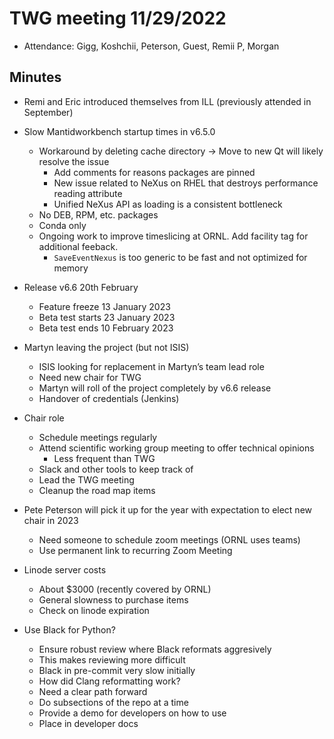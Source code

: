 # TWG meeting 11/29/2022

- Attendance: Gigg, Koshchii, Peterson, Guest, Remii P, Morgan

##  Minutes
- Remi and Eric introduced themselves from ILL (previously attended in September)

- Slow Mantidworkbench startup times in v6.5.0
	- Workaround by deleting cache directory -> Move to new Qt will likely resolve the issue
		- Add comments for reasons packages are pinned
		- New issue related to NeXus on RHEL that destroys performance reading attribute
		- Unified NeXus API as loading is a consistent bottleneck
	- No DEB, RPM, etc. packages
	- Conda only
	- Ongoing work to improve timeslicing at ORNL. Add facility tag for additional feeback.
		- `SaveEventNexus` is too generic to be fast and not optimized for memory
- Release v6.6 20th February
	- Feature freeze 13 January 2023
	- Beta test starts 23 January 2023
	- Beta test ends 10 February 2023
- Martyn leaving the project (but not ISIS)
	- ISIS looking for replacement in Martyn’s team lead role
	- Need new chair for TWG
	- Martyn will roll of the project completely by v6.6 release
	- Handover of credentials (Jenkins)
- Chair role
	- Schedule meetings regularly
	- Attend scientific working group meeting to offer technical opinions
		- Less frequent than TWG
	- Slack and other tools to keep track of
	- Lead the TWG meeting
	- Cleanup the road map items
- Pete Peterson will pick it up for the year with expectation to elect new chair in 2023
	- Need someone to schedule zoom meetings (ORNL uses teams)
	- Use permanent link to recurring Zoom Meeting
- Linode server costs
  - About $3000 (recently covered by ORNL)
  - General slowness to purchase items
  - Check on linode expiration
- Use Black for Python?
  - Ensure robust review where Black reformats aggresively
  - This makes reviewing more difficult
  - Black in pre-commit very slow initially
  - How did Clang reformatting work?
  - Need a clear path forward
  - Do subsections of the repo at a time
  - Provide a demo for developers on how to use
  - Place in developer docs
